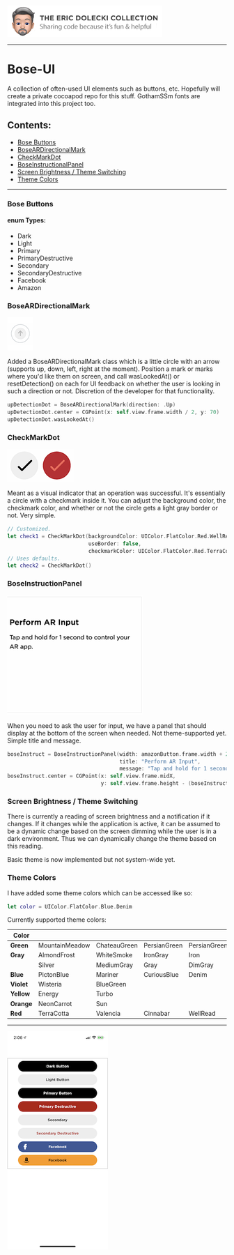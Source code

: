 ![header](./ed-badge.png)

----

# Bose-UI
A collection of often-used UI elements such as buttons, etc. Hopefully will create a private cocoapod repo for this stuff. GothamSSm fonts are integrated into this project too. 

## Contents:
- [Bose Buttons](#bose-buttons)
- [BoseARDirectionalMark](#boseardirectionalmark)
- [CheckMarkDot](#checkmarkdot)
- [BoseInstructionalPanel](#boseinstructionPanel)
- [Screen Brightness / Theme Switching](#screen-brightness--theme-switching)
- [Theme Colors](#theme-colors)

----

### Bose Buttons

#### enum Types:
- Dark
- Light
- Primary
- PrimaryDestructive
- Secondary
- SecondaryDestructive
- Facebook
- Amazon

### BoseARDirectionalMark
![directional](./directional.png)

Added a BoseARDirectionalMark class which is a little circle with an arrow (supports up, down, left, right at the moment). Position a mark or marks where you'd like them on screen, and call wasLookedAt() or resetDetection() on each for UI feedback on whether the user is looking in such a direction or not. Discretion of the developer for that functionality.

```swift
upDetectionDot = BoseARDirectionalMark(direction: .Up)
upDetectionDot.center = CGPoint(x: self.view.frame.width / 2, y: 70)
upDetectionDot.wasLookedAt()
```

### CheckMarkDot
![checks](./checks.png)

Meant as a visual indicator that an operation was successful. It's essentially a circle with a checkmark inside it. You can adjust the background color, the checkmark color, and whether or not the circle gets a light gray border or not. Very simple.

```swift
// Customized.
let check1 = CheckMarkDot(backgroundColor: UIColor.FlatColor.Red.WellRead, 
                          useBorder: false,
                          checkmarkColor: UIColor.FlatColor.Red.TerraCotta)
// Uses defaults.
let check2 = CheckMarkDot()
```


### BoseInstructionPanel
![panel](./panel.png)

When you need to ask the user for input, we have a panel that should display at the bottom of the screen when needed. Not theme-supported yet. Simple title and message.

```swift
boseInstruct = BoseInstructionPanel(width: amazonButton.frame.width + 20, 
                                    title: "Perform AR Input", 
                                    message: "Tap and hold for 1 second to control your AR app.")
boseInstruct.center = CGPoint(x: self.view.frame.midX, 
                              y: self.view.frame.height - (boseInstruct.frame.height / 2))
```

### Screen Brightness / Theme Switching
There is currently a reading of screen brightness and a notification if it changes. If it changes while the application is active, it can be assumed to be a dynamic change based on the screen dimming while the user is in a dark environment. Thus we can dynamically change the theme based on this reading. 

Basic theme is now implemented but not system-wide yet.

### Theme Colors
I have added some theme colors which can be accessed like so:

```swift
let color = UIColor.FlatColor.Blue.Denim
```

Currently supported theme colors:

| **Color**  |                |              |              |              |           |           |
|------------|----------------|--------------|--------------|--------------|-----------|-----------|
| **Green**  | MountainMeadow | ChateauGreen | PersianGreen | PersianGreen |           |           |
| **Gray**   | AlmondFrost    | WhiteSmoke   | IronGray     | Iron         | Gainsboro | LightGray |
|            | Silver         | MediumGray   | Gray         | DimGray      | SlateGray |           |
| **Blue**   | PictonBlue     | Mariner      | CuriousBlue  | Denim        | Chambray  | BlueWhale |
| **Violet** | Wisteria       | BlueGreen    |              |              |           |           |
| **Yellow** | Energy         | Turbo        |              |              |           |           |
| **Orange** | NeonCarrot     | Sun          |              |              |           |           |
| **Red**    | TerraCotta     | Valencia     | Cinnabar     | WellRead     |           |           |

----

![app](./bose-ui-app.png)
